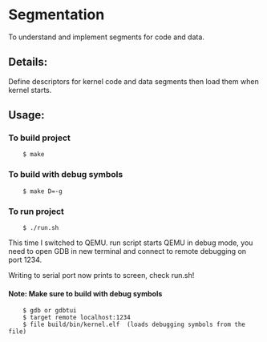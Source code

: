 # Segmentation

To understand and implement segments for code and data.

## Details:

Define descriptors for kernel code and data segments then load them when kernel
starts.

## Usage:

### To build project

```shell
	$ make
```

### To build with debug symbols

```shell
	$ make D=-g
```

### To run project

```shell
	$ ./run.sh
```

This time I switched to QEMU. run script starts QEMU in debug mode, you need to open GDB in new terminal and connect to remote debugging on port 1234.

Writing to serial port now prints to screen, check run.sh!

#### Note: Make sure to build with debug symbols

```shell
	$ gdb or gdbtui
	$ target remote localhost:1234
	$ file build/bin/kernel.elf  (loads debugging symbols from the file)
```
